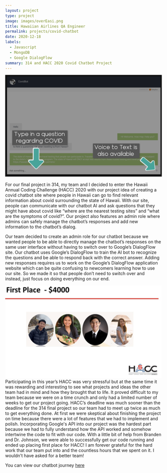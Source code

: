 ```yaml
---
layout: project
type: project
image: images/overEasi.png
title: Hawaiian Airlines QA Engineer
permalink: projects/covid-chatbot
date: 2020-12-18
labels:
  - Javascript
  - MongoDB
  - Google DialogFlow
summary: 314 and HACC 2020 Covid Chatbot Project
---
```


<img class="ui medium right floated rounded image" src="/images/chatbot.png">

For our final project in 314, my team and I decided to enter the Hawaii Annual Coding Challenge (HACC) 2020 with our project idea of creating a covid chatbot site where people in Hawaii can go to find relevant information about covid surrounding the state of Hawaii. With our site, people can communicate with our chatbot AI and ask questions that they might have about covid like “where are the nearest testing sites” and “what are the symptoms of covid?”. Our project also features an admin role where admins can safely manage the chatbot’s responses and add new information to the chatbot’s dialog. 

Our team decided to create an admin role for our chatbot because we wanted people to be able to directly manage the chatbot’s responses on the same user interface without having to switch over to Google’s DialogFlow site. Our chatbot uses Google’s DialogFlow to train the AI bot to recognize the questions and be able to respond back with the correct answer. Adding new responses requires us to work on the Google’s DialogFlow application website which can be quite confusing to newcomers learning how to use our site. So we made it so that people don’t need to switch over and instead, just focus on doing everything on our end. 

<img class="ui medium right floated rounded image" src="/images/firstplace.png">
Participating in this year’s HACC was very stressful but at the same time it was rewarding and interesting to see what projects and ideas the other team had in mind and how they brought that to life. It proved difficult to my team because we were on a time crunch and only had a limited number of weeks to get our project going. HACC’s deadline was much sooner than the deadline for the 314 final project so our team had to meet up twice as much to get everything done. At first we were skeptical about finishing the project on time because there were a lot of features that we had to implement and polish. Incorporating Google's API into our project was the hardest part because we had to fully understand how the API worked and somehow intertwine the code to fit with our code. With a little bit of help from Branden and Dr. Johnson, we were able to successfully get our code running and ended up placing first place for HACC! I am forever grateful for the hard work that our team put into and the countless hours that we spent on it. I wouldn’t have asked for a better team!

You can view our chatbot journey [here](https://devpost.com/software/overeasi)
